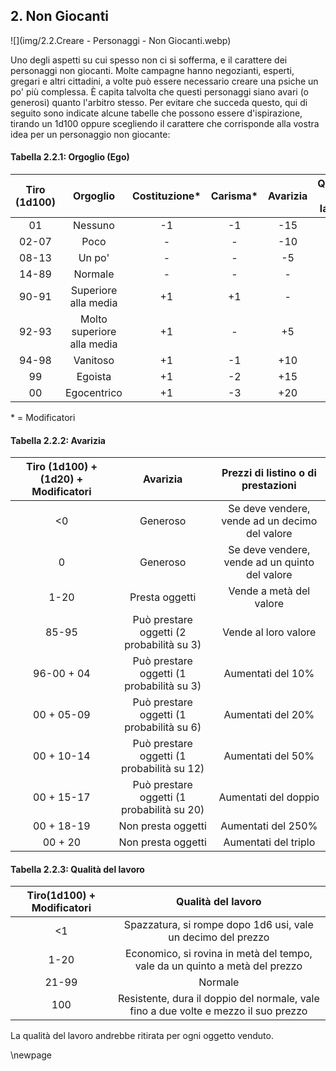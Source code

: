 ## 2. Non Giocanti

![](img/2.2.Creare - Personaggi - Non Giocanti.webp)

Uno degli aspetti su cui spesso non ci si sofferma, e il carattere dei personaggi non giocanti. Molte campagne hanno negozianti, esperti, gregari e altri cittadini, a volte può essere necessario creare una psiche un po' più complessa. È capita talvolta che questi personaggi siano avari (o generosi) quanto l'arbitro stesso. Per evitare che succeda questo, qui di seguito sono indicate alcune tabelle che possono essere d'ispirazione, tirando un 1d100 oppure scegliendo il carattere che corrisponde alla vostra idea per un personaggio non giocante:

#### Tabella 2.2.1: Orgoglio (Ego)

| Tiro (1d100) |          Orgoglio          | Costituzione\* | Carisma\* | Avarizia | Qualità del lavoro |
| :----------: | :------------------------: | :------------: | :-------: | :------: | :----------------: |
|      01      |           Nessuno          |       -1       |     -1    |    -15   |         -5         |
|    02-07     |            Poco            |        -       |     -     |    -10   |         -1         |
|    08-13     |           Un po'           |        -       |     -     |    -5    |          -         |
|    14-89     |           Normale          |        -       |     -     |     -    |          -         |
|    90-91     |    Superiore alla media    |       +1       |     +1    |     -    |          -         |
|    92-93     | Molto superiore alla media |       +1       |     -     |    +5    |         +1         |
|    94-98     |          Vanitoso          |       +1       |     -1    |    +10   |         +2         |
|      99      |           Egoista          |       +1       |     -2    |    +15   |          -         |
|      00      |         Egocentrico        |       +1       |     -3    |    +20   |          -         |

\* = Modificatori

#### Tabella 2.2.2: Avarizia

| Tiro (1d100) + (1d20) + Modificatori |                  Avarizia                  |       Prezzi di listino o di prestazioni       |
| :----------------------------------: | :----------------------------------------: | :--------------------------------------------: |
|                  \<0                 |                  Generoso                  | Se deve vendere, vende ad un decimo del valore |
|                   0                  |                  Generoso                  | Se deve vendere, vende ad un quinto del valore |
|                1-20                  |               Presta oggetti               |             Vende a metà del valore            |
|                85-95                 |  Può prestare oggetti (2 probabilità su 3) |              Vende al loro valore              |
|             96-00 + 04               |  Può prestare oggetti (1 probabilità su 3) |                Aumentati del 10%               |
|             00 + 05-09               |  Può prestare oggetti (1 probabilità su 6) |                Aumentati del 20%               |
|             00 + 10-14               | Può prestare oggetti (1 probabilità su 12) |                Aumentati del 50%               |
|             00 + 15-17               | Può prestare oggetti (1 probabilità su 20) |              Aumentati del doppio              |
|             00 + 18-19               |             Non presta oggetti             |               Aumentati del 250%               |
|              00 +     20             |             Non presta oggetti             |              Aumentati del triplo              |

#### Tabella 2.2.3: Qualità del lavoro

| Tiro(1d100)  + Modificatori |                                  Qualità del lavoro                                 |
| :-------------------------: | :---------------------------------------------------------------------------------: |
|             \<1             |             Spazzatura, si rompe dopo 1d6 usi, vale un decimo del prezzo            |
|            1-20             |     Economico, si rovina in metà del tempo, vale da un quinto a metà del prezzo     |
|           21-99             |                                       Normale                                       |
|             100             | Resistente, dura il doppio del normale, vale fino a due volte e mezzo il suo prezzo |

La qualità del lavoro andrebbe ritirata per ogni oggetto venduto.

\newpage